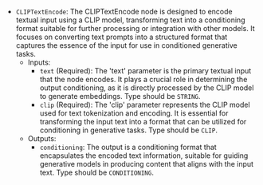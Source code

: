 - `CLIPTextEncode`: The CLIPTextEncode node is designed to encode textual input using a CLIP model, transforming text into a conditioning format suitable for further processing or integration with other models. It focuses on converting text prompts into a structured format that captures the essence of the input for use in conditioned generative tasks.
    - Inputs:
        - `text` (Required): The 'text' parameter is the primary textual input that the node encodes. It plays a crucial role in determining the output conditioning, as it is directly processed by the CLIP model to generate embeddings. Type should be `STRING`.
        - `clip` (Required): The 'clip' parameter represents the CLIP model used for text tokenization and encoding. It is essential for transforming the input text into a format that can be utilized for conditioning in generative tasks. Type should be `CLIP`.
    - Outputs:
        - `conditioning`: The output is a conditioning format that encapsulates the encoded text information, suitable for guiding generative models in producing content that aligns with the input text. Type should be `CONDITIONING`.
